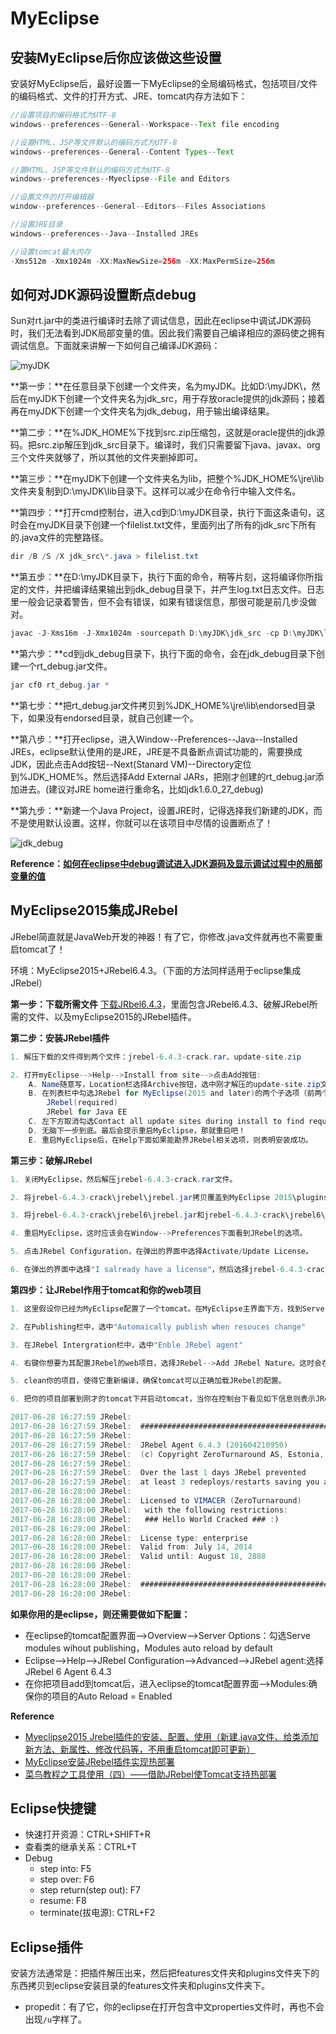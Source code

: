 # MyEclipse

## 安装MyEclipse后你应该做这些设置

安装好MyEclipse后，最好设置一下MyEclipse的全局编码格式，包括项目/文件的编码格式、文件的打开方式、JRE、tomcat内存方法如下：

```java
//设置项目的编码格式为UTF-8
windows--preferences--General--Workspace--Text file encoding

//设置HTML、JSP等文件默认的编码方式为UTF-8
windows--preferences--General--Content Types--Text

//置HTML、JSP等文件默认的编码方式为UTF-8
windows--preferences--Myeclipse--File and Editors

//设置文件的打开编辑器
window--preferences--General--Editors--Files Associations

//设置JRE目录
windows--preferences--Java--Installed JREs

//设置tomcat最大内存
-Xms512m -Xmx1024m -XX:MaxNewSize=256m -XX:MaxPermSize=256m
```

## 如何对JDK源码设置断点debug

Sun对rt.jar中的类进行编译时去除了调试信息，因此在eclipse中调试JDK源码时，我们无法看到JDK局部变量的值。因此我们需要自己编译相应的源码使之拥有调试信息。下面就来讲解一下如何自己编译JDK源码：

![myJDK]()

**第一步：**在任意目录下创建一个文件夹，名为myJDK。比如D:\myJDK\，然后在myJDK下创建一个文件夹名为jdk_src，用于存放oracle提供的jdk源码；接着再在myJDK下创建一个文件夹名为jdk_debug，用于输出编译结果。

**第二步：**在%JDK_HOME%下找到src.zip压缩包，这就是oracle提供的jdk源码。把src.zip解压到jdk_src目录下。编译时，我们只需要留下java、javax、org三个文件夹就够了，所以其他的文件夹删掉即可。

**第三步：**在myJDK下创建一个文件夹名为lib，把整个%JDK_HOME%\jre\lib文件夹复制到D:\myJDK\lib目录下。这样可以减少在命令行中输入文件名。

**第四步：**打开cmd控制台，进入cd到D:\myJDK目录，执行下面这条语句，这时会在myJDK目录下创建一个filelist.txt文件，里面列出了所有的jdk_src下所有的.java文件的完整路径。

```java
dir /B /S /X jdk_src\*.java > filelist.txt
```

**第五步：**在D:\myJDK目录下，执行下面的命令，稍等片刻，这将编译你所指定的文件，并把编译结果输出到jdk_debug目录下，并产生log.txt日志文件。日志里一般会记录着警告，但不会有错误，如果有错误信息，那很可能是前几步没做对。

```java
javac -J-Xms16m -J-Xmx1024m -sourcepath D:\myJDK\jdk_src -cp D:\myJDK\lib\rt.jar -d D:\myJDK\jdk_debug -g @filelist.txt >> log.txt 2>&1
```

**第六步：**cd到jdk_debug目录下，执行下面的命令，会在jdk_debug目录下创建一个rt_debug.jar文件。

```java
jar cf0 rt_debug.jar *
```

**第七步：**把rt_debug.jar文件拷贝到%JDK_HOME%\jre\lib\endorsed目录下，如果没有endorsed目录，就自己创建一个。

**第八步：**打开eclipse，进入Window--Preferences--Java--Installed JREs，eclipse默认使用的是JRE，JRE是不具备断点调试功能的，需要换成JDK，因此点击Add按钮--Next(Stanard VM)--Directory定位到%JDK_HOME%。然后选择Add External JARs，把刚才创建的rt_debug.jar添加进去。(建议对JRE home进行重命名，比如jdk1.6.0_27_debug)

**第九步：**新建一个Java Project，设置JRE时，记得选择我们新建的JDK，而不是使用默认设置。这样，你就可以在该项目中尽情的设置断点了！

![jdk_debug](http://wx1.sinaimg.cn/mw690/0065Y1avgy1fdre6lp1urj30f60hpmxo.jpg)

**Reference：[如何在eclipse中debug调试进入JDK源码及显示调试过程中的局部变量的值](http://blog.csdn.net/ftp_2014/article/details/51087603)**

## MyEclipse2015集成JRebel
JRebel简直就是JavaWeb开发的神器！有了它，你修改.java文件就再也不需要重启tomcat了！

环境：MyEclipse2015+JRebel6.4.3。（下面的方法同样适用于eclipse集成JRebel）

**第一步：下载所需文件**
[下载JRbel6.4.3](http://download.csdn.net/detail/u014229956/9883054)，里面包含JRebel6.4.3、破解JRebel所需的文件、以及myEclipse2015的JRebel插件。

**第二步：安装JRebel插件**

```java
1. 解压下载的文件得到两个文件：jrebel-6.4.3-crack.rar、update-site.zip

2. 打开myEclipse-->Help-->Install from site-->点击Add按钮:
    A. Name随意写，Location栏选择Archive按钮，选中刚才解压的update-site.zip文件。
    B. 在列表栏中勾选JRebel for MyEclipse(2015 and later)的两个子选项（前两个）：
        JRebel(required)
        JRebel for Java EE
    C. 左下方取消勾选Contact all update sites during install to find required software
    D. 无脑下一步到底。最后会提示重启MyEclipse，那就重启吧！
    E. 重启MyEclipse后，在Help下面如果能勘界JRebel相关选项，则表明安装成功。
```

**第三步：破解JRebel**

```java
1. 关闭MyEclipse，然后解压jrebel-6.4.3-crack.rar文件。

2. 将jrebel-6.4.3-crack\jrebel\jrebel.jar拷贝覆盖到MyEclipse 2015\plugins\org.zeroturnaround.eclipse.embedder_6.4.3.RELEASE\jrebel\目录下

3. 将jrebel-6.4.3-crack\jrebel6\jrebel.jar和jrebel-6.4.3-crack\jrebel6\jrebel.lic两个文件拷贝覆盖到MyEclipse 2015\plugins\org.zeroturnaround.eclipse.embedder_6.4.3.RELEASE\jr6\jrebel目录下

4. 重启MyEclipse，这时应该会在Window-->Preferences下面看到JRebel的选项。

5. 点击JRebel Configuration，在弹出的界面中选择Activate/Update License。

6. 在弹出的界面中选择"I salready have a license"，然后选择jrebel-6.4.3-crack\jrebel.lic文件。至此，破解完成。
```

**第四步：让JRebel作用于tomcat和你的web项目**

```java
1. 这里假设你已经为MyEclipse配置了一个tomcat。在MyEclipse主界面下方，找到Server窗口，右键选择你的tomcat，点击open打开tomcat配置窗口。

2. 在Publishing栏中，选中"Automaically publish when resouces change"

3. 在JRebel Intergration栏中，选中"Enble JRebel agent"

4. 右键你想要为其配置JRebel的web项目，选择JRebel-->Add JRebel Nature。这时会在自动在src目录下添加一个rebel.xml文件。

5. clean你的项目，使得它重新编译，确保tomcat可以正确加载JRebel的配置。

6. 把你的项目部署到刚才的tomcat下并启动tomcat，当你在控制台下看见如下信息则表示JRebel生效了。至此，你可以任意修改项目源代码而无需重启tomcat了！

2017-06-28 16:27:59 JRebel:  
2017-06-28 16:27:59 JRebel:  #############################################################
2017-06-28 16:27:59 JRebel:  
2017-06-28 16:27:59 JRebel:  JRebel Agent 6.4.3 (201604210950)
2017-06-28 16:27:59 JRebel:  (c) Copyright ZeroTurnaround AS, Estonia, Tartu.
2017-06-28 16:27:59 JRebel:  
2017-06-28 16:27:59 JRebel:  Over the last 1 days JRebel prevented
2017-06-28 16:27:59 JRebel:  at least 3 redeploys/restarts saving you about 0.1 hours.
2017-06-28 16:28:00 JRebel:  
2017-06-28 16:28:00 JRebel:  Licensed to VIMACER (ZeroTurnaround)
2017-06-28 16:28:00 JRebel:   with the following restrictions: 
2017-06-28 16:28:00 JRebel:   ### Hello World Cracked ### :)
2017-06-28 16:28:00 JRebel:  
2017-06-28 16:28:00 JRebel:  License type: enterprise
2017-06-28 16:28:00 JRebel:  Valid from: July 14, 2014
2017-06-28 16:28:00 JRebel:  Valid until: August 18, 2888
2017-06-28 16:28:00 JRebel:  
2017-06-28 16:28:00 JRebel:  
2017-06-28 16:28:00 JRebel:  #############################################################
2017-06-28 16:28:00 JRebel:  
```

**如果你用的是eclipse，则还需要做如下配置：**

* 在eclipse的tomcat配置界面-->Overview-->Server Options：勾选Serve modules wihout publishing，Modules auto reload by default
* Eclipse-->Help-->JRebel Configuration-->Advanced-->JRebel agent:选择JRebel 6 Agent 6.4.3
* 在你把项目add到tomcat后，进入eclipse的tomcat配置界面-->Modules:确保你的项目的Auto Reload = Enabled

**Reference**

* [Myeclipse2015 Jrebel插件的安装、配置、使用（新建.java文件、给类添加新方法、新属性、修改代码等，不用重启tomcat即可更新）](http://blog.csdn.net/qq844622079/article/details/51058471)
* [MyEclipse安装JRebel插件实现热部署](http://blog.csdn.net/u013539342/article/details/51010540)
* [菜鸟教程之工具使用（四）——借助JRebel使Tomcat支持热部署](http://blog.csdn.net/liushuijinger/article/details/39898415)


## Eclipse快捷键

* 快速打开资源：CTRL+SHIFT+R
* 查看类的继承关系：CTRL+T
* Debug
  * step into: F5
  * step over: F6
  * step return(step out): F7
  * resume: F8
  * terminate(拔电源): CTRL+F2 

## Eclipse插件

安装方法通常是：把插件解压出来，然后把features文件夹和plugins文件夹下的东西拷贝到eclipse安装目录的features文件夹和plugins文件夹下。

* propedit：有了它，你的eclipse在打开包含中文properties文件时，再也不会出现`/u`字样了。
